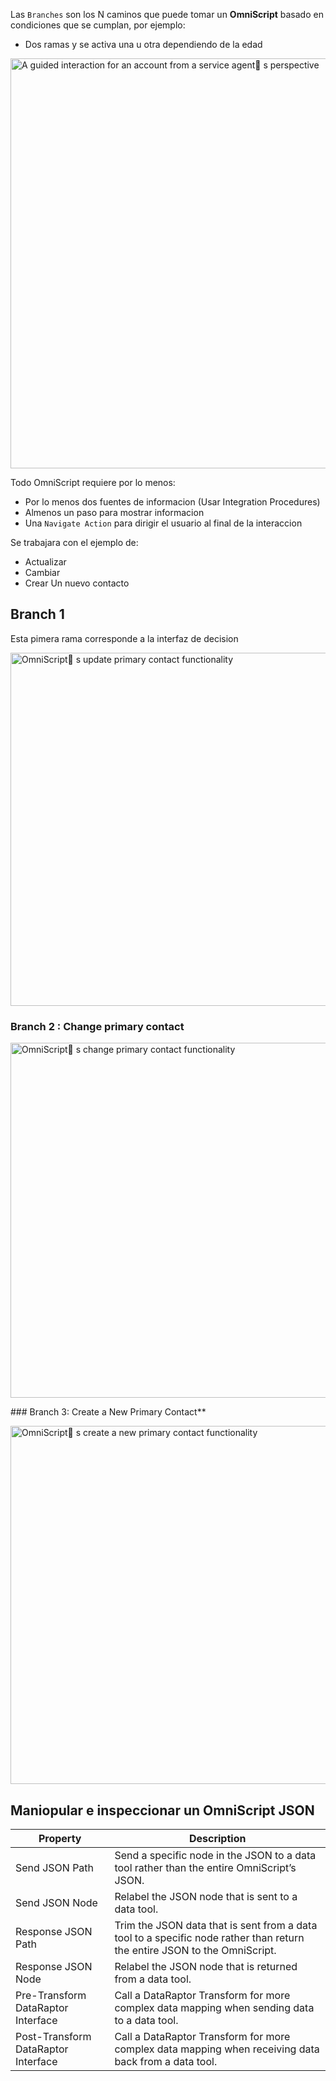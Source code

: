 Las `Branches` son los N caminos que puede tomar un **OmniScript** basado en condiciones que se cumplan, por ejemplo:

- Dos ramas y se activa una u otra dependiendo de la edad

<p><img src="https://res.cloudinary.com/hy4kyit2a/f_auto,fl_lossy,q_70/learn/modules/omniscripts-with-branching/design-and-build-a-branching-omniscript/images/62e27b4afd90987712c8ed4758cd52c7_1644653004183.png" style="width:656px" class="image image-block" alt="A guided interaction for an account from a service agent s perspective"></p>
Todo OmniScript requiere por lo menos:

* Por lo menos dos fuentes de informacion (Usar Integration Procedures)
* Almenos un paso para mostrar informacion
* Una `Navigate Action` para dirigir el usuario al final de la interaccion

Se trabajara con el ejemplo de:
* Actualizar
* Cambiar
* Crear
Un nuevo contacto

## Branch 1

Esta pimera rama corresponde a la interfaz de decision
<p><img src="https://res.cloudinary.com/hy4kyit2a/f_auto,fl_lossy,q_70/learn/modules/omniscripts-with-branching/design-and-build-a-branching-omniscript/images/6db29f334a9df3987be34367c0757a71_1644582943009.png" style="width:565px" class="image image-block" alt="OmniScript s update primary contact functionality"></p>

### Branch 2 : Change primary contact

<p><img src="https://res.cloudinary.com/hy4kyit2a/f_auto,fl_lossy,q_70/learn/modules/omniscripts-with-branching/design-and-build-a-branching-omniscript/images/841ca3e6a1f371dfc7dfd5cfd5606f50_1644583652306-2.png" alt="OmniScript s change primary contact functionality" class="image image-block" style="width:568px"></p>
### Branch 3: Create a New Primary Contact**
<p><img src="https://res.cloudinary.com/hy4kyit2a/f_auto,fl_lossy,q_70/learn/modules/omniscripts-with-branching/design-and-build-a-branching-omniscript/images/5297591f3cc66a19668a46cb7132bf12_1644584522174.png" style="width:573px" class="image image-block" alt="OmniScript s create a new primary contact functionality"></p>

## Maniopular e inspeccionar un OmniScript JSON

|Property|Description|
|---|---|
|Send JSON Path|Send a specific node in the JSON to a data tool rather than the entire OmniScript’s JSON.|
|Send JSON Node|Relabel the JSON node that is sent to a data tool.|
|Response JSON Path|Trim the JSON data that is sent from a data tool to a specific node rather than return the entire JSON to the OmniScript.|
|Response JSON Node|Relabel the JSON node that is returned from a data tool.|
|Pre-Transform DataRaptor Interface|Call a DataRaptor Transform for more complex data mapping when sending data to a data tool.|
|Post-Transform DataRaptor Interface|Call a DataRaptor Transform for more complex data mapping when receiving data back from a data tool.|
